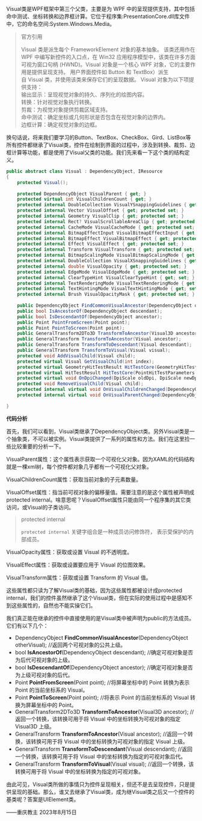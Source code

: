 Visual类是WPF框架中第三个父类，主要是为 WPF 中的呈现提供支持，其中包括命中测试、坐标转换和边界框计算。它位于程序集:PresentationCore.dll库文件中，它的命名空间:System.Windows.Media。

> 官方引用
> 
> Visual 类是派生每个 FrameworkElement 对象的基本抽象。 该类还用作在 WPF 中编写新控件的入口点，在 Win32 应用程序模型中，该类在许多方面可视为窗口句柄 (HWND)。Visual 对象是一个核心 WPF 对象，它的主要作用是提供呈现支持。 用户界面控件如 Button 和 TextBox）派生自 Visual 类，并使用该类来保存它们的呈现数据。 Visual 对象为以下项提供支持：  
> 输出显示：呈现视觉对象的持久、序列化的绘图内容。  
> 转换：针对视觉对象执行转换。  
> 剪裁：为视觉对象提供剪裁区域支持。  
> 命中测试：确定坐标或几何形状是否包含在视觉对象的边界内。  
> 边框计算：确定视觉对象的边框。

换句话说，将来我们要学习的Button、TextBox、CheckBox、Gird、ListBox等所有控件都继承了Visual类，控件在绘制到界面的过程中，涉及到转换、裁剪、边框计算等功能，都是使用了Visual父类的功能。我们先来看一下这个类的结构定义。

```cs
public abstract class Visual : DependencyObject, IResource
{
    protected Visual();
 
    protected DependencyObject VisualParent { get; }
    protected virtual int VisualChildrenCount { get; }
    protected internal DoubleCollection VisualYSnappingGuidelines { get; protected set; }
    protected internal Vector VisualOffset { get; protected set; }
    protected internal Geometry VisualClip { get; protected set; }
    protected internal Rect? VisualScrollableAreaClip { get; protected set; }
    protected internal CacheMode VisualCacheMode { get; protected set; }
    protected internal BitmapEffectInput VisualBitmapEffectInput { get; protected set; }
    protected internal BitmapEffect VisualBitmapEffect { get; protected set; }
    protected internal Effect VisualEffect { get; protected set; }
    protected internal Transform VisualTransform { get; protected set; }
    protected internal BitmapScalingMode VisualBitmapScalingMode { get; protected set; }
    protected internal DoubleCollection VisualXSnappingGuidelines { get; protected set; }
    protected internal double VisualOpacity { get; protected set; }
    protected internal EdgeMode VisualEdgeMode { get; protected set; }
    protected internal ClearTypeHint VisualClearTypeHint { get; set; }
    protected internal TextRenderingMode VisualTextRenderingMode { get; set; }
    protected internal TextHintingMode VisualTextHintingMode { get; set; }
    protected internal Brush VisualOpacityMask { get; protected set; }
 
    public DependencyObject FindCommonVisualAncestor(DependencyObject otherVisual);
    public bool IsAncestorOf(DependencyObject descendant);
    public bool IsDescendantOf(DependencyObject ancestor);
    public Point PointFromScreen(Point point);
    public Point PointToScreen(Point point);
    public GeneralTransform2DTo3D TransformToAncestor(Visual3D ancestor);
    public GeneralTransform TransformToAncestor(Visual ancestor);
    public GeneralTransform TransformToDescendant(Visual descendant);
    public GeneralTransform TransformToVisual(Visual visual);
    protected void AddVisualChild(Visual child);
    protected virtual Visual GetVisualChild(int index);
    protected virtual GeometryHitTestResult HitTestCore(GeometryHitTestParameters hitTestParameters);
    protected virtual HitTestResult HitTestCore(PointHitTestParameters hitTestParameters);
    protected virtual void OnDpiChanged(DpiScale oldDpi, DpiScale newDpi);
    protected void RemoveVisualChild(Visual child);
    protected internal virtual void OnVisualChildrenChanged(DependencyObject visualAdded, DependencyObject visualRemoved);
    protected internal virtual void OnVisualParentChanged(DependencyObject oldParent);
 
}
```

**代码分析**

首先，我们可以看到，Visual类继承了DependencyObject类。另外Visual类是一个抽象类，不可以被实例。Visual类提供了一系列的属性和方法。我们在这里捡一些比较重要的分析一下。

VisualParent属性：这个属性表示获取一个可视化父对象。因为XAML的代码结构就是一棵xml树，每个控件都对象几乎都有一个可视化父对象。

VisualChildrenCount属性：获取当前对象的子元素数量。

VisualOffset属性：指当前可视对象的偏移量值。需要注意的是这个属性被声明成protected internal。啥意思呢？VisualOffset属性只能由同一个程序集的其它类访问，或Visual的子类访问。

> protected internal
> 
> `protected internal` 关键字组合是一种成员访问修饰符， 表示受保护的内部成员。

VisualOpacity属性：获取或设置 Visual 的不透明度。

VisualEffect属性：获取或设置要应用于 Visual 的位图效果。

VisualTransform属性：获取或设置 Transform 的 Visual 值。

这些属性都只读为了解Visual类的基础，因为这些属性都被设计成protected internal，我们的控件虽然继承了这个Visual类，但在实际的使用过程中是感知不到这些属性的，自然也不能实操它们。

我们真正能在继承的控件中直接使用的是Visual类中被声明为public的方法成员。它们有以下几个：

- DependencyObject **FindCommonVisualAncestor**(DependencyObject otherVisual); //返回两个可视对象的公共上级。
- bool **IsAncestorOf**(DependencyObject descendant); //确定可视对象是否为后代可视对象的上级。
- bool **IsDescendantOf**(DependencyObject ancestor); //确定可视对象是否为上级可视对象的后代。
- Point **PointFromScreen**(Point point); //将屏幕坐标中的 Point 转换为表示 Point 的当前坐标系的 Visual。
- Point **PointToScreen**(Point point); //将表示 Point 的当前坐标系的 Visual 转换为屏幕坐标中的 Point。
- GeneralTransform2DTo3D **TransformToAncestor**(Visual3D ancestor); //返回一个转换，该转换可用于将 Visual 中的坐标转换为可视对象的指定 Visual3D 上级。
- GeneralTransform **TransformToAncestor**(Visual ancestor); //返回一个转换，该转换可用于将 Visual 中的坐标转换为可视对象的指定 Visual 上级。
- GeneralTransform **TransformToDescendant**(Visual descendant); //返回一个转换，该转换可用于将 Visual 中的坐标转换为指定的可视对象后代。
- GeneralTransform **TransformToVisual**(Visual visual); //返回一个转换，该转换可用于将 Visual 中的坐标转换为指定的可视对象。

由此可见，Visual类所做的事情只为控件呈现相关，但还不是去呈现控件，只是提供呈现的基础。那么，谁又去继承了Visual类，成为继Visual类之后又一个控件的基类呢？答案是UIElement类。

——重庆教主 2023年8月15日